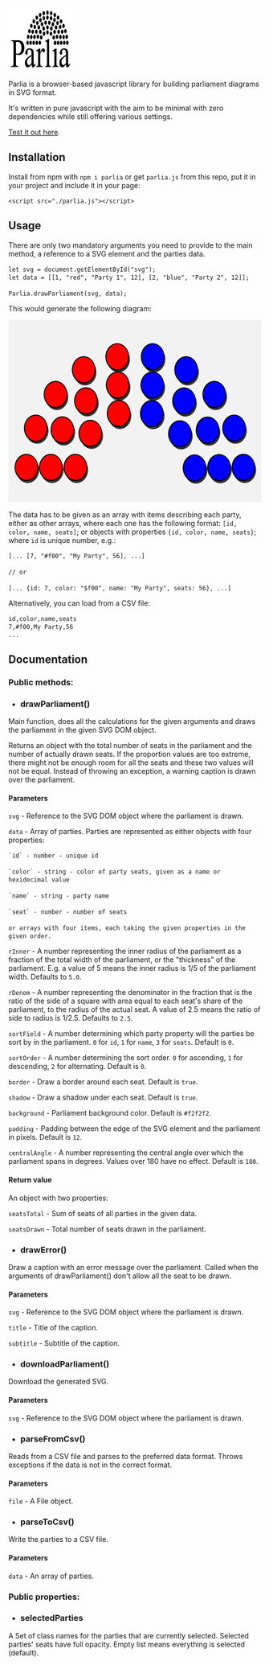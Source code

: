 <img src="./logo.svg" alt="logo" width="128px" height="128px"/>

Parlia is a browser-based javascript library for building parliament diagrams in SVG format.

It's written in pure javascript with the aim to be minimal with zero dependencies while still offering various settings.

[Test it out here](https://dimithrandir.github.io/parlia/).


## Installation

Install from npm with `npm i parlia` or get `parlia.js` from this repo, put it in your project and include it in your page:

```
<script src="./parlia.js"></script>
```

## Usage

There are only two mandatory arguments you need to provide to the main method, a reference to a SVG element and the parties data.

```
let svg = document.getElementById("svg");
let data = [[1, "red", "Party 1", 12], [2, "blue", "Party 2", 12]];

Parlia.drawParliament(svg, data);
```

This would generate the following diagram:

<img src="./parliament-example.svg" alt="example diagram" width="578px" height="362px"/>

The data has to be given as an array with items describing each party, either as other arrays, where each one has the following format: `[id, color, name, seats]`; or objects with properties `{id, color, name, seats}`; where `id` is unique number, e.g.:

```
[... [7, "#f00", "My Party", 56], ...]

// or

[... {id: 7, color: "$f00", name: "My Party", seats: 56}, ...]
```

Alternatively, you can load from a CSV file:

```
id,color,name,seats
7,#f00,My Party,56
...
```

## Documentation

### Public methods:

- ### drawParliament()

Main function, does all the calculations for the given arguments and draws the parliament in the given SVG DOM object.

Returns an object with the total number of seats in the parliament and the number of actually drawn seats. If the proportion values are too extreme, there might not be enough room for all the seats and these two values will not be equal. Instead of throwing an exception, a warning caption is drawn over the parliament.


#### Parameters

`svg` - Reference to the SVG DOM object where the parliament is drawn.

`data` - Array of parties. Parties are represented as either objects with four properties:

	`id` - number - unique id
	
	`color` - string - color of party seats, given as a name or hexidecimal value

	`name` - string - party name

	`seat` - number - number of seats

	or arrays with four items, each taking the given properties in the given order.

`rInner` - A number representing the inner radius of the parliament as a fraction of the total width of the parliament, or the "thickness" of the parliament. E.g. a value of 5 means the inner radius is 1/5 of the parliament width. Defaults to `5.0`.

`rDenom` - A number representing the denominator in the fraction that is the ratio of the side of a square with area equal to each seat's share of the parliament, to the radius of the actual seat. A value of 2.5 means the ratio of side to radius is 1/2.5. Defaults to `2.5`.

`sortField` - A number determining which party property will the parties be sort by in the parliament. `0` for `id`, `1` for `name`, `3` for `seats`. Default is `0`.

`sortOrder` - A number determining the sort order. `0` for ascending, `1` for descending, `2` for alternating. Default is `0`.

`border` - Draw a border around each seat. Default is `true`.

`shadow` - Draw a shadow under each seat. Default is `true`.

`background` - Parliament background color. Default is `#f2f2f2`.

`padding` - Padding between the edge of the SVG element and the parliament in pixels. Default is `12`.

`centralAngle` - A number representing the central angle over which the parliament spans in degrees. Values over 180 have no effect. Default is `180`.

#### Return value

An object with two properties:

`seatsTotal` - Sum of seats of all parties in the given data.

`seatsDrawn` - Total number of seats drawn in the parliament.

- ### drawError()

Draw a caption with an error message over the parliament. Called when the arguments of drawParliament() don't allow all the seat to be drawn.

#### Parameters

`svg` - Reference to the SVG DOM object where the parliament is drawn.

`title` - Title of the caption. 

`subtitle` - Subtitle of the caption. 

- ### downloadParliament()

Download the generated SVG.

#### Parameters

`svg` - Reference to the SVG DOM object where the parliament is drawn.

- ### parseFromCsv()

Reads from a CSV file and parses to the preferred data format. Throws exceptions if the data is not in the correct format.

#### Parameters

`file` - A File object.

- ### parseToCsv()

Write the parties to a CSV file.

#### Parameters

`data` - An array of parties.

### Public properties:

- ### selectedParties

A Set of class names for the parties that are currently selected. Selected parties' seats have full opacity. Empty list means everything is selected (default).
